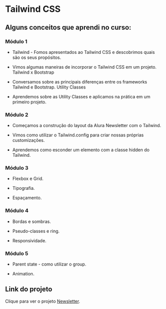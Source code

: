
# Tailwind CSS

## Alguns conceitos que aprendi no curso:

### Módulo 1
* Tailwind - Fomos apresentados ao Tailwind CSS e descobrimos quais são os seus propósitos.

* Vimos algumas maneiras de incorporar o Tailwind CSS em um projeto.
Tailwind x Bootstrap

* Conversamos sobre as principais diferenças entre os frameworks Tailwind e Bootstrap.
Utility Classes

* Aprendemos sobre as Utility Classes e aplicamos na prática em um primeiro projeto.

### Módulo 2
* Começamos a construção do layout da Alura Newsletter com o Tailwind.
 
* Vimos como utilizar o Tailwind.config para criar nossas próprias customizações.

* Aprendemos como esconder um elemento com a classe hidden do Tailwind.

### Módulo 3
* Flexbox e Grid.
 
* Tipografia.

* Espaçamento.

### Módulo 4
* Bordas e sombras.
 
* Pseudo-classes e ring.

* Responsividade.

### Módulo 5
* Parent state - como utilizar o group.
 
* Animation.

## Link do projeto

Clique para ver o projeto [Newsletter](https://projeto-alura-tailwind.vercel.app/).


